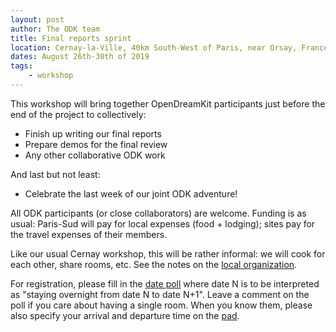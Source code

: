 ```yaml
---
layout: post
author: The ODK team
title: Final reports sprint
location: Cernay-la-Ville, 40km South-West of Paris, near Orsay, France
dates: August 26th-30th of 2019
tags:
    - workshop
---
```


This workshop will bring together OpenDreamKit participants just
before the end of the project to collectively:

- Finish up writing our final reports
- Prepare demos for the final review
- Any other collaborative ODK work

And last but not least:

- Celebrate the last week of our joint ODK adventure!

All ODK participants (or close collaborators) are welcome. Funding is
as usual: Paris-Sud will pay for local expenses (food + lodging);
sites pay for the travel expenses of their members.

Like our usual Cernay workshop, this will be rather informal: we will
cook for each other, share rooms, etc. See the notes on the [local
organization](https://hackmd.io/4b8zBeKLS6i9w84G0ChanA). 

For registration, please fill in the [date
poll](https://framadate.org/tfuHjZgcSU8pHI45) where date N is to be
interpreted as "staying overnight from date N to date N+1". Leave a
comment on the poll if you care about having a single room. When you
know them, please also specify your arrival and departure time on the
[pad](https://hackmd.io/HR0KV8IJT2qlAOqRBhqW6A).
